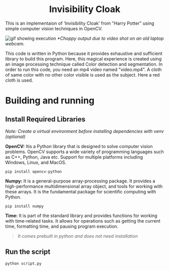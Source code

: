 <h1 align="center">Invisibility Cloak</h1>

This is an implementaion of ‘Invisibility Cloak’ from "Harry Potter" using simple computer vision techniques in OpenCV. 

![gif showing execution](./screencapture.gif)
*\*Choppy output due to video shot on an old laptop webcam.*

This code is written in Python because it provides exhaustive and sufficient library to build this program. Here, this magical experience is created using an image processing technique called Color detection and segmentation. In order to run this code, you need an mp4 video named "video.mp4". A cloth of same color with no other color visible is used as the subject. Here a red cloth is used.

# Building and running

## Install Required Libraries

*Note: Create a virtual environment before installing dependencies with venv (optional)*

**OpenCV:** Itis a Python library that is designed to solve computer vision problems. OpenCV supports a wide variety of programming languages such as C++, Python, Java etc. Support for multiple platforms including Windows, Linux, and MacOS.

```python3
pip install opencv-python
```

**Numpy:** It is a general-purpose array-processing package. It provides a high-performance multidimensional array object, and tools for working with these arrays. It is the fundamental package for scientific computing with Python.

```python3
pip install numpy
```

**Time:** It is part of the standard library and provides functions for working with time-related tasks. It allows for operations such as getting the current time, formatting time, and pausing program execution.

>*It comes prebuilt in python and does not need installation* 


## Run the script

```python3
python script.py
```
